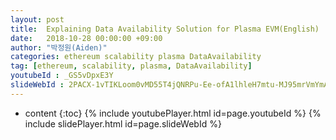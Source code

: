 ```yaml
---
layout: post
title:  Explaining Data Availability Solution for Plasma EVM(English)
date:   2018-10-28 00:00:00 +09:00
author: "박정원(Aiden)"
categories: ethereum scalability plasma DataAvailability
tag: [ethereum, scalability, plasma, DataAvailability]
youtubeId : _GS5vDpxE3Y
slideWebId : 2PACX-1vTIKLoom0vMD55T4jQNRPu-Ee-ofA1lhleH7mtu-MJ95mrVmYmAwbP_g81iErSBhbcg99xO6IIUjIah
---
```

* content
{:toc}
{% include youtubePlayer.html id=page.youtubeId %}
{% include slidePlayer.html id=page.slideWebId %}
